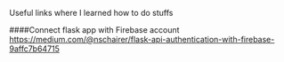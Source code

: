 Useful links where I learned how to do stuffs

####Connect flask app with Firebase account
https://medium.com/@nschairer/flask-api-authentication-with-firebase-9affc7b64715